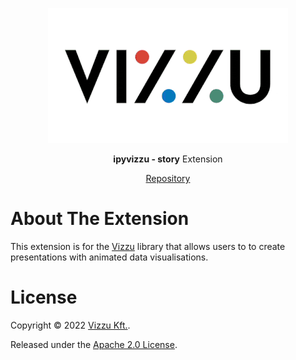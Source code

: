 <p align="center">
  <a href="https://github.com/vizzuhq/vizzu-lib">
    <img src="https://github.com/vizzuhq/vizzu-lib-doc/blob/main/docs/readme/infinite-60.gif" alt="Vizzu" />
  </a>
  <p align="center"><b>ipyvizzu - story</b> Extension</p>
  <p align="center">
    <a href="https://github.com/vizzuhq/ipvizzu-story/">Repository</a>
  </p>
</p>

# About The Extension

This extension is for the [Vizzu](https://github.com/vizzuhq/vizzu-lib) library 
that allows users to to create presentations with animated data visualisations.

# License

Copyright © 2022 [Vizzu Kft.](https://vizzuhq.com).

Released under the [Apache 2.0 License](https://github.com/vizzuhq/vizzu-lib/blob/main/LICENSE).